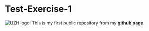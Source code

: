 # Test-Exercise-1

![UZH logo!](https://upload.wikimedia.org/wikipedia/commons/8/89/Universit%C3%A4t_Z%C3%BCrich_logo.svg)
This is my first public repository
from my [**github page**](https://github.com/kvongruenigen)

